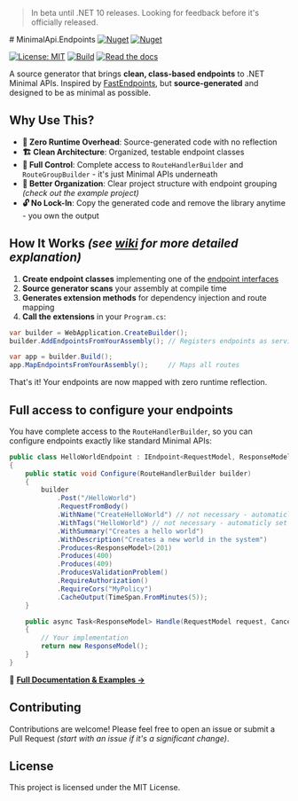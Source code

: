 > In beta until .NET 10 releases. Looking for feedback before it's officially released.

﻿# MinimalApi.Endpoints [![Nuget](https://img.shields.io/nuget/v/IeuanWalker.MinimalApi.Endpoints)](https://www.nuget.org/packages/IeuanWalker.MinimalApi.Endpoints) [![Nuget](https://img.shields.io/nuget/dt/IeuanWalker.MinimalApi.Endpoints)](https://www.nuget.org/packages/IeuanWalker.MinimalApi.Endpoints) 

[![License: MIT](https://img.shields.io/badge/License-MIT-green.svg)](https://opensource.org/licenses/MIT)
[![Build](https://github.com/IeuanWalker/MinimalApi.Endpoints/actions/workflows/build.yml/badge.svg)](https://github.com/IeuanWalker/MinimalApi.Endpoints/actions/workflows/build.yml)
[![Read the docs](https://img.shields.io/badge/wiki-read%20the%20docs-blue)](https://github.com/IeuanWalker/MinimalApi.Endpoints/wiki)

A source generator that brings **clean, class-based endpoints** to .NET Minimal APIs. Inspired by [FastEndpoints](https://github.com/FastEndpoints/FastEndpoints), but **source-generated** and designed to be as minimal as possible.

## Why Use This?
- **🚀 Zero Runtime Overhead**: Source-generated code with no reflection
- **🏗️ Clean Architecture**: Organized, testable endpoint classes  
- **🔧 Full Control**: Complete access to `RouteHandlerBuilder` and `RouteGroupBuilder` - it's just Minimal APIs underneath
- **📁 Better Organization**: Clear project structure with endpoint grouping _(check out the example project)_
- **🔓 No Lock-In**: Copy the generated code and remove the library anytime - you own the output

## How It Works _(see [wiki](https://github.com/IeuanWalker/MinimalApi.Endpoints/wiki/How-does-it-work%3F) for more detailed explanation)_
1. **Create endpoint classes** implementing one of the [endpoint interfaces](https://github.com/IeuanWalker/MinimalApi.Endpoints/wiki/Endpoints)
2. **Source generator scans** your assembly at compile time
3. **Generates extension methods** for dependency injection and route mapping
4. **Call the extensions** in your `Program.cs`:

```csharp
var builder = WebApplication.CreateBuilder();
builder.AddEndpointsFromYourAssembly(); // Registers endpoints as services

var app = builder.Build();
app.MapEndpointsFromYourAssembly();     // Maps all routes
```

That's it! Your endpoints are now mapped with zero runtime reflection.

## Full access to configure your endpoints
You have complete access to the `RouteHandlerBuilder`, so you can configure endpoints exactly like standard Minimal APIs:

```csharp
public class HelloWorldEndpoint : IEndpoint<RequestModel, ResponseModel>
{
    public static void Configure(RouteHandlerBuilder builder)
    {
        builder
            .Post("/HelloWorld")
            .RequestFromBody()
            .WithName("CreateHelloWorld") // not necessary - automaticly set for you if not set
            .WithTags("HelloWorld") // not necessary - automaticly set for you if not set
            .WithSummary("Creates a hello world")
            .WithDescription("Creates a new world in the system")
            .Produces<ResponseModel>(201)
            .Produces(400)
            .Produces(409)
            .ProducesValidationProblem()
            .RequireAuthorization()
            .RequireCors("MyPolicy")
            .CacheOutput(TimeSpan.FromMinutes(5));
    }

    public async Task<ResponseModel> Handle(RequestModel request, CancellationToken ct)
    {
        // Your implementation
        return new ResponseModel();
    }
}
```



📖 **[Full Documentation & Examples →](https://github.com/IeuanWalker/MinimalApi.Endpoints/wiki)**


## Contributing
Contributions are welcome! Please feel free to open an issue or submit a Pull Request _(start with an issue if it's a significant change)_.

## License
This project is licensed under the MIT License.
